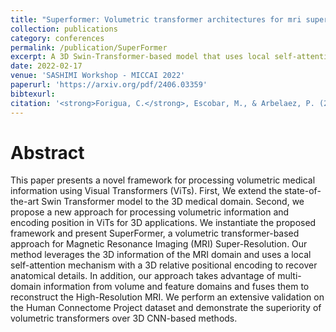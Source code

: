 ```yaml
---
title: "Superformer: Volumetric transformer architectures for mri super-resolution"
collection: publications
category: conferences
permalink: /publication/SuperFormer
excerpt: A 3D Swin-Transformer-based model that uses local self-attention with volumetric and feature-domain fusion to enhance MRI resolution.
date: 2022-02-17
venue: 'SASHIMI Workshop - MICCAI 2022'
paperurl: 'https://arxiv.org/pdf/2406.03359'
bibtexurl: 
citation: '<strong>Forigua, C.</strong>, Escobar, M., & Arbelaez, P. (2022, September). Superformer: Volumetric transformer architectures for mri super-resolution. In International workshop on simulation and synthesis in medical imaging (pp. 132-141). Cham: Springer International Publishing.'
---
```

Abstract
====
This paper presents a novel framework for processing volumetric medical information using Visual Transformers (ViTs). First, We extend the state-of-the-art Swin Transformer model to the 3D medical domain. Second, we propose a new approach for processing volumetric information and encoding position in ViTs for 3D applications. We instantiate the proposed framework and present SuperFormer, a volumetric transformer-based approach for Magnetic Resonance Imaging (MRI) Super-Resolution. Our method leverages the 3D information of the MRI domain and uses a local self-attention mechanism with a 3D relative positional encoding to recover anatomical details. In addition, our approach takes advantage of multi-domain information from volume and feature domains and fuses them to reconstruct the High-Resolution MRI. We perform an extensive validation on the Human Connectome Project dataset and demonstrate the superiority of volumetric transformers over 3D CNN-based methods.